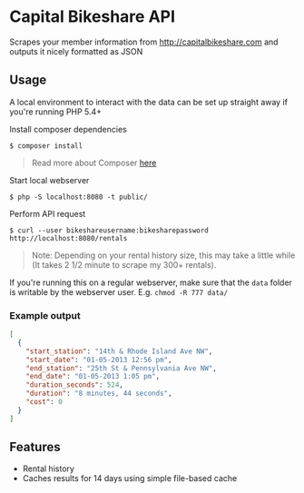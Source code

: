 # Capital Bikeshare API

Scrapes your member information from http://capitalbikeshare.com and outputs it nicely formatted as JSON

## Usage

A local environment to interact with the data can be set up straight away if you're running PHP 5.4+

Install composer dependencies

`$ composer install`

> Read more about Composer [here](https://getcomposer.org)

Start local webserver

`$ php -S localhost:8080 -t public/`

Perform API request

`$ curl --user bikeshareusername:bikesharepassword http://localhost:8080/rentals`

> Note: Depending on your rental history size, this may take a little while (It takes 2 1/2 minute to scrape my 300+ rentals).

If you're running this on a regular webserver, make sure that the `data` folder is writable by the webserver user. E.g. `chmod -R 777 data/`

### Example output
```json
[
  {
    "start_station": "14th & Rhode Island Ave NW",
    "start_date": "01-05-2013 12:56 pm",
    "end_station": "25th St & Pennsylvania Ave NW",
    "end_date": "01-05-2013 1:05 pm",
    "duration_seconds": 524,
    "duration": "8 minutes, 44 seconds",
    "cost": 0
  }
]
```

## Features
- Rental history
- Caches results for 14 days using simple file-based cache
